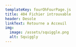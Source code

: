 ```yaml
---
templateKey: fourOhFourPage.js
title: 404 Fichier introuvable
header: Desole
linkText: Retourne a Acceuil
img:
  image: /assets/squiggle.png
  alt: Squiggly
---
```


